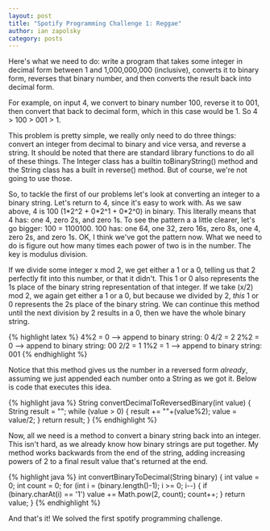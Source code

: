 ```yaml
---
layout: post
title: "Spotify Programming Challenge 1: Reggae"
author: ian zapolsky
category: posts
---
```


Here's what we need to do: write a program that takes some integer in decimal form
between 1 and 1,000,000,000 (inclusive), converts it to binary form, reverses that binary
number, and then converts the result back into decimal form.

For example, on input 4, we convert to binary number 100, reverse it to 001, then convert 
that back to decimal form, which in this case would be 1. So 4 > 100 > 001 > 1.

This problem is pretty simple, we really only need to do three things: convert an integer
from decimal to binary and vice versa, and reverse a string. It should be noted that there
are standard library functions to do all of these things. The Integer class has a builtin
toBinaryString() method and the String class has a built in reverse() method. But of course,
we're not going to use those.

So, to tackle the first of our problems let's look at converting an integer to a binary string.
Let's return to 4, since it's easy to work with. As we saw above, 4 is 100 (1\*2^2 + 0\*2^1 + 0\*2^0) 
in binary. This literally means that 4 has: one 4, zero 2s, and zero 1s. To see the pattern a
a little clearer, let's go bigger: 100 = 1100100. 100 has: one 64, one 32, zero 16s, zero 8s, one 4,
zero 2s, and zero 1s. OK, I think we've got the pattern now. What we need to do is figure out how
many times each power of two is in the number. The key is modulus division.

If we divide some integer x mod 2, we get either a 1 or a 0, telling us that 2 perfectly fit into
this number, or that it didn't. This 1 or 0 also represents the 1s place of the binary string
representation of that integer.  If we take (x/2) mod 2, we again get either a 1 or a 0, but
because we divided by 2, _this_ 1 or 0 represents the 2s place of the binary string. We can
continue this method until the next division by 2 results in a 0, then we have the whole
binary string. 

{% highlight latex %}
	4%2 = 0 --> append to binary string: 0
	4/2 = 2
	2%2 = 0 --> append to binary string: 00
	2/2 = 1
	1%2 = 1 --> append to binary string: 001
{% endhighlight %}

Notice that this method gives us the number in a reversed form _already_, assuming we
just appended each number onto a String as we got it. Below is code that executes this
idea.

{% highlight java %}
String convertDecimalToReversedBinary(int value) {
	String result = "";
	while (value > 0) {
		result += ""+(value%2);
		value = value/2;
	}
	return result;
}
{% endhighlight %}

Now, all we need is a method to convert a binary string back into an integer. This isn't
hard, as we already know how binary strings are put together. My method works backwards
from the end of the string, adding increasing powers of 2 to a final result value that's
returned at the end.

{% highlight java %}
int convertBinaryToDecimal(String binary) {
	int value = 0;
	int count = 0;
	for (int i = (binary.length()-1); i >= 0; i--) {
		if (binary.charAt(i) == '1')
			value += Math.pow(2, count);
		count++;
	}
	return value;
}
{% endhighlight %}

And that's it! We solved the first spotify programming challenge.
	

